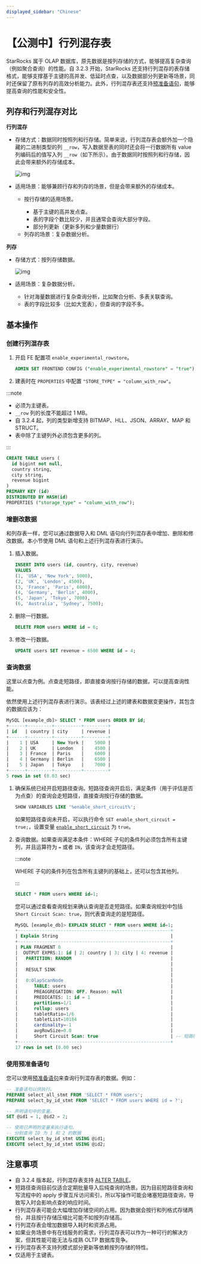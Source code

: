 ```yaml
---
displayed_sidebar: "Chinese"
---
```


# 【公测中】行列混存表

StarRocks 属于 OLAP 数据库，原先数据是按列存储的方式，能够提高复杂查询（例如聚合查询）的性能。自 3.2.3 开始，StarRocks 还支持行列混存的表存储格式，能够支撑基于主键的高并发、低延时点查，以及数据部分列更新等场景，同时还保留了原有列存的高效分析能力。此外，行列混存表还支持[预准备语句](../sql-reference/sql-statements/prepared_statement.md)，能够提高查询的性能和安全性。

## 列存和行列混存对比

**行列混存**

- 存储方式：数据同时按照列和行存储。简单来说，行列混存表会额外加一个隐藏的二进制类型的列 `__row`，写入数据至表的同时还会将一行数据所有 value 列编码后的值写入列 `__row`（如下所示）。由于数据同时按照列和行存储，因此会带来额外的存储成本。

   ![img](../assets/table_design/hybrid_table.png)

- 适用场景：能够兼顾行存和列存的场景，但是会带来额外的存储成本。<ul><li>按行存储的适用场景。</li><ul><li>基于主键的高并发点查。</li><li>表的字段个数比较少，并且通常会查询大部分字段。</li><li>部分列更新（更新多列和少量数据行）</li></ul><li>列存的场景：复杂数据分析。</li></ul>

**列存**

- 存储方式：按列存储数据。

   ![img](../assets/table_design/columnar_table.png)

- 适用场景：复杂数据分析。 <ul><li>针对海量数据进行复杂查询分析，比如聚合分析、多表关联查询。 </li><li>表的字段比较多（比如大宽表），但查询的字段不多。</li></ul>

## 基本操作

### 创建行列混存表

1. 开启 FE 配置项 `enable_experimental_rowstore`。

   ```SQL
   ADMIN SET FRONTEND CONFIG ("enable_experimental_rowstore" = "true");
   ```

2. 建表时在 `PROPERTIES` 中配置 `"STORE_TYPE" = "column_with_row"`。

:::note

- 必须为主键表。
- `__row` 列的长度不能超过 1 MB。
- 自 3.2.4 起，列的类型新增支持 BITMAP、HLL、JSON、ARRAY、MAP 和 STRUCT。
- 表中除了主键列外必须包含更多的列。

:::

```SQL
CREATE TABLE users (
  id bigint not null,
  country string,
  city string,
  revenue bigint
)
PRIMARY KEY (id)
DISTRIBUTED BY HASH(id)
PROPERTIES ("storage_type" = "column_with_row");
```

### 增删改数据

和列存表一样，您可以通过数据导入和 DML 语句向行列混存表中增加、删除和修改数据。本小节使用 DML 语句和上述行列混存表进行演示。

1. 插入数据。

   ```SQL
   INSERT INTO users (id, country, city, revenue)
   VALUES 
   (1, 'USA', 'New York', 5000),
   (2, 'UK', 'London', 4500),
   (3, 'France', 'Paris', 6000),
   (4, 'Germany', 'Berlin', 4000),
   (5, 'Japan', 'Tokyo', 7000),
   (6, 'Australia', 'Sydney', 7500);
   ```

2. 删除一行数据。

   ```SQL
   DELETE FROM users WHERE id = 6;
   ```

3. 修改一行数据。

   ```SQL
   UPDATE users SET revenue = 6500 WHERE id = 4;
   ```

### 查询数据

这里以点查为例。点查走短路径，即直接查询按行存储的数据，可以提高查询性能。

依然使用上述行列混存表进行演示。该表经过上述的建表和数据变更操作，其包含的数据应该为：

```SQL
MySQL [example_db]> SELECT * FROM users ORDER BY id;
+------+---------+----------+---------+
| id   | country | city     | revenue |
+------+---------+----------+---------+
|    1 | USA     | New York |    5000 |
|    2 | UK      | London   |    4500 |
|    3 | France  | Paris    |    6000 |
|    4 | Germany | Berlin   |    6500 |
|    5 | Japan   | Tokyo    |    7000 |
+------+---------+----------+---------+
5 rows in set (0.03 sec)
```

1. 确保系统已经开启短路径查询。短路径查询开启后，满足条件（用于评估是否为点查）的查询会走短路径，直接查询按行存储的数据。

   ```SQL
   SHOW VARIABLES LIKE '%enable_short_circuit%';
   ```

   如果短路径查询未开启，可以执行命令 `SET enable_short_circuit = true;`，设置变量 [`enable_short_circuit`](../reference/System_variable.md#enable_short_circuit323-及以后) 为 `true`。

2. 查询数据。如果查询满足本条件：WHERE 子句的条件列必须包含所有主键列，并且运算符为  `=` 或者 `IN`，该查询才会走短路径。

   :::note

   WHERE 子句的条件列在包含所有主键列的基础上，还可以包含其他列。

   :::

   ```SQL
   SELECT * FROM users WHERE id=1;
   ```

   您可以通过查看查询规划来确认查询是否走短路径。如果查询规划中包括 `Short Circuit Scan: true`，则代表查询走的是短路径。

   ```SQL
   MySQL [example_db]> EXPLAIN SELECT * FROM users WHERE id=1;
   +---------------------------------------------------------+
   | Explain String                                          |
   +---------------------------------------------------------+
   | PLAN FRAGMENT 0                                         |
   |  OUTPUT EXPRS:1: id | 2: country | 3: city | 4: revenue |
   |   PARTITION: RANDOM                                     |
   |                                                         |
   |   RESULT SINK                                           |
   |                                                         |
   |   0:OlapScanNode                                        |
   |      TABLE: users                                       |
   |      PREAGGREGATION: OFF. Reason: null                  |
   |      PREDICATES: 1: id = 1                              |
   |      partitions=1/1                                     |
   |      rollup: users                                      |
   |      tabletRatio=1/6                                    |
   |      tabletList=10184                                   |
   |      cardinality=-1                                     |
   |      avgRowSize=0.0                                     |
   |      Short Circuit Scan: true                           | -- 短路径查询生效
   +---------------------------------------------------------+
   17 rows in set (0.00 sec)
   ```

### 使用预准备语句

您可以使用[预准备语句](../sql-reference/sql-statements/prepared_statement.md#使用预准备语句)来查询行列混存表的数据。例如：

```SQL
-- 准备语句以供执行。
PREPARE select_all_stmt FROM 'SELECT * FROM users';
PREPARE select_by_id_stmt FROM 'SELECT * FROM users WHERE id = ?';

-- 声明语句中的变量。
SET @id1 = 1, @id2 = 2;

-- 使用已声明的变量来执行语句。
-- 分别查询 ID 为 1 和 2 的数据
EXECUTE select_by_id_stmt USING @id1;
EXECUTE select_by_id_stmt USING @id2;
```

## 注意事项

- 自 3.2.4 版本起，行列混存表支持 [ALTER TABLE](../sql-reference/sql-statements/data-definition/ALTER_TABLE.md)。
- 短路径查询目前仅适合定期批量导入后纯查询的场景。因为目前短路径查询和写流程中的 apply 步骤互斥访问索引，所以写操作可能会堵塞短路径查询，导致写入时会影响点查的响应时间。
- 行列混存表可能会大幅增加存储空间的占用。因为数据会按行和列格式存储两份，并且按行存储压缩比可能不如按列存储高。
- 行列混存表会增加数据导入耗时和资源占用。
- 如果业务场景中有在线服务的需求，行列混存表可以作为一种可行的解决方案，但其性能可能无法与成熟 OLTP 数据库竞争。
- 行列混存表不支持列模式部分更新等依赖按列存储的特性。
- 仅适用于主键表。
